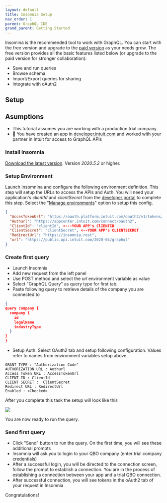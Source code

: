 ```yaml
---
layout: default
title: Insomnia Setup
nav_order: 1
parent: GraphQL IDE
grand_parent: Getting Started
---
```


Insomina is the recommended tool to work with GraphQL.  You can start with the free version and upgrade to the [paid version](https://insomnia.rest/pricing/) as your needs grow. The free version provides all the basic features listed below (or upgrade to the paid version for stronger collaboration):
* Save and run queries
* Browse schema 
* Import/Export queries for sharing
* Integrate with oAuth2

## Setup

## Asumptions

* This tutorial assumes you are working with a production trial company.
* :red_circle: You have created an app in [developer.intuit.com](https://developer.intuit.com) and worked with your partner in Intuit for access to GraphQL APIs

### Install Insomnia
[Download the latest version](https://insomnia.rest/download/). Version *2020.5.2* or higher.

### Setup Environment
Launch Insomnina and configure the following environment definition. This step will setup the URLs to access the APIs and Auth. You will need your application's *clientId* and *clientSecret* from the [developer portal](https://developer.intuit.com/app/developer/qbo/docs/build-your-first-app) to complete this step. Select the "[Manage environments](https://support.insomnia.rest/article/18-environment-variables)" option to setup this config.

```json
{
  "AccesTokenUrl": "https://oauth.platform.intuit.com/oauth2/v1/tokens/bearer",
  "Authurl": "https://appcenter.intuit.com/connect/oauth2",
  "ClientId": "clientId", <---YOUR APP's ClIENTID
  "ClientSecret": "clientSecret", <--YOUR APP's CLIENTSECRET
  "RedirectUrl": "https://insomnia.rest",
  "url": "https://public.api.intuit.com/2020-04/graphql"
}
```

### Create first query
* Launch Insomnia
* Add new request from the left panel
* Use POST method and select the *url* environment variable as value
* Select "GraphQL Query" as query type for first tab.
* Paste following query to retrieve details of the company you are connected to
```json
{
query company {
  company {
    id
    legalName
    industryType	
  }
}
}
```
* Setup Auth. Select OAuth2 tab and setup following configuration.  Values refer to names from environment variables setup above.
```
GRANT TYPE : "Authorization Code"
AUTHORIZATION URL : Authurl
Access Token URL : AccessTokenUrl
CLIENT ID : ClientId
CLIENT SECRET :  ClientSecret
Redirect URL : RedirectUrl
Enabled : <Checked> 
```
After you complete this task the setup will look like this 

![](/intuit-api-docs/assets/images/oauth2.png)

You are now ready to run the query.

### Send first query

* Click "Send" button to run the query. On the first time, you will see these additional prompts
* Insomnia will ask you to login to your QBO company (enter trial company credentials)
* After a successful login, you will be directed to the connection screen, follow the prompt to establish a connection. You are in the process of establishing a connection between your app and a trial QBO connection.
* After successful connection, you will see tokens in the oAuth2 tab of your request in Insomnia

Congratulations!
